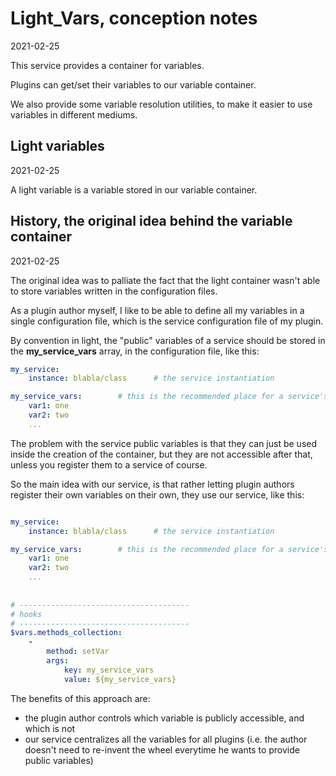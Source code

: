 Light_Vars, conception notes
================
2021-02-25


This service provides a container for variables.

Plugins can get/set their variables to our variable container.


We also provide some variable resolution utilities, to make it easier to use variables in different mediums.




Light variables
------------
2021-02-25


A light variable is a variable stored in our variable container.






History, the original idea behind the variable container
----------
2021-02-25


The original idea was to palliate the fact that the light container wasn't able to store variables written 
in the configuration files.

As a plugin author myself, I like to be able to define all my variables in a single configuration file, 
which is the service configuration file of my plugin.

By convention in light, the "public" variables of a service should be stored in the **my_service_vars** array, in 
the configuration file, like this:

```yaml
my_service:
    instance: blabla/class      # the service instantiation

my_service_vars:        # this is the recommended place for a service's public variables
    var1: one
    var2: two
    ...

```


The problem with the service public variables is that they can just be used inside the creation of the container,
but they are not accessible after that, unless you register them to a service of course.


So the main idea with our service, is that rather letting plugin authors register their own variables on their own,
they use our service, like this:

```yaml

my_service:
    instance: blabla/class      # the service instantiation

my_service_vars:        # this is the recommended place for a service's public variables
    var1: one
    var2: two
    ...
    
    
# --------------------------------------
# hooks
# --------------------------------------
$vars.methods_collection:
    -
        method: setVar
        args:
            key: my_service_vars
            value: ${my_service_vars}
```


The benefits of this approach are:

- the plugin author controls which variable is publicly accessible, and which is not
- our service centralizes all the variables for all plugins (i.e. the author doesn't need to re-invent the wheel everytime he wants to provide public variables)












